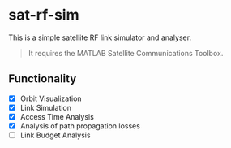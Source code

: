 # sat-rf-sim

This is a simple satellite RF link simulator and analyser.
>It requires the MATLAB Satellite Communications Toolbox.

## Functionality
- [x] Orbit Visualization
- [x] Link Simulation
- [x] Access Time Analysis
- [x] Analysis of path propagation losses
- [ ] Link Budget Analysis